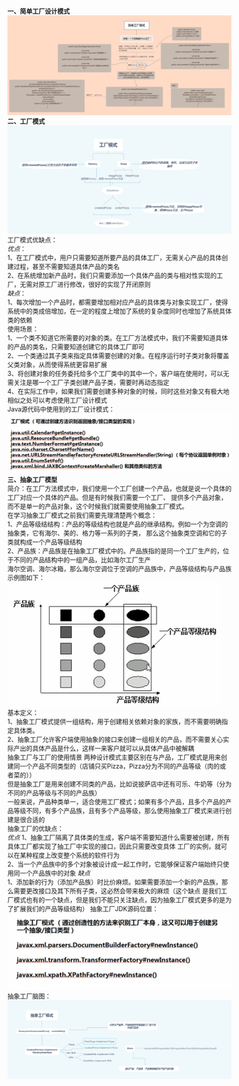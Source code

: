 **一、简单工厂设计模式**
![Image text](static/image/简单工厂.png)  
**二、工厂模式**
![Image text](static/image/工厂模式.png)  
工厂模式优缺点：  
  _优点_：   
    1、在工厂模式中，用户只需要知道所要产品的具体工厂，无需关心产品的具体创建过程，甚至不需要知道具体产品的类名  
    2、在系统增加新产品时，我们只需要添加一个具体产品的类与相对性实现的工厂，无需对原工厂进行修改，很好的实现了开闭原则  
  _缺点_：  
    1、每次增加一个产品时，都需要增加相对应产品的具体类与对象实现工厂，使得系统中的类成倍增加，在一定的程度上增加了系统的复杂度同时也增加了系统具体类的依赖    
使用场景：  
    1、一个类不知道它所需要的对象的类。在工厂方法模式中，我们不需要知道具体的产品的类名，只需要知道创建它的具体工厂即可    
    2、一个类通过其子类来指定具体需要创建的对象。在程序运行时子类对象将覆盖父类对象，从而使得系统更容易扩展  
    3、将创建对象的任务委托给多个工厂类中的其中一个，客户端在使用时，可以无需关注是哪一个工厂子类创建产品子类，需要时再动态指定  
    4、在实际工作中，如果我们需要创建多种对象的时候，同时这些对象又有极大地相似之处可以考虑使用工厂设计模式  
Java源代码中使用到的工厂设计模式：![Image text](static/image/Java源码中的工厂设计模式.png)  
**三、抽象工厂模型**  
    简介：在工厂方法模式中，我们使用一个工厂创建一个产品，也就是说一个具体的工厂对应一个具体的产品。但是有时候我们需要一个工厂、
        提供多个产品对象，而不是单一的产品对象，这个时候我们就需要使用抽象工厂模式。  
    在学习抽象工厂模式之前我们需要先理清楚两个概念：  
        1、产品等级结结构：产品的等级结构也就是产品的继承结构。例如一个为空调的抽象类，它有海尔、美的、格力等一系列的子类，
        那么这个抽象类空调和它的子类就构成一个产品等级结构  
        2、产品族：产品族是在抽象工厂模式中的。产品族指的是同一个工厂生产的，位于不同的产品结构中的一组产品，比如海尔工厂生产  
        海尔空调、海尔冰箱，那么海尔空调位于空调的产品族中，产品等级结构与产品族示例图如下：  ![Image text](static/image/产品族示例图.png)  
    基本定义：  
        1、抽象工厂模式提供一组结构，用于创建相关依赖对象的家族，而不需要明确指定具体类。    
        2、抽象工厂允许客户端使用抽象的接口来创建一组相关的产品，而不需要关心实际产出的具体产品是什么，这样一来客户就可以从具体产品中被解耦  
    抽象工厂与工厂的使用情景
        两种设计模式主要区别在与产品，工厂模式是用来创建同一个产品不同类型的（店铺只买Pizza，Pizza分为不同的产品等级（肉的或者菜的））  
    但是抽象工厂是用来创建不同类的产品，比如说披萨店中还有可乐、牛奶等（分为不同的产品等级与不同的产品族）  
    一般来说，产品种类单一，适合使用工厂模式；如果有多个产品，且多个产品的产品等级不同，有多个产品族，且有多个产品等级，那么使用抽象工厂模式来进行创建是很合适的    
    抽象工厂的优缺点：  
        _优点_
            1、抽象工厂隔离了具体类的生成，客户端不需要知道什么需要被创建，所有具体工厂都实现了抽工厂中实现的接口，因此只需要改变具体
            工厂的实例，就可以在某种程度上改变整个系统的软件行为  
            2、当一个产品族中的多个对象被设计成一起工作时，它能够保证客户端始终只使用同一个产品族中的对象
        _缺点_  
            1、添加新的行为（添加产品族）时比价麻烦。如果需要添加一个新的产品族，那么需要更改接口及其下所有子类，这必然会带来极大的麻烦（这个缺点
            是我们工厂模式也有的一个缺点，但是我们不能只关注缺点，因为抽象工厂模式更多的是为了扩展我们的产品等级结构）
抽象工厂JDK源码位置：![Image text](static/image/抽象工厂JDK源码位置.png)
抽象工厂脑图：![Image text](static/image/抽象工厂.png)
